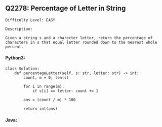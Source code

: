 ## Q2278: Percentage of Letter in String

```
Difficulty Level: EASY
```

```
Description:

Given a string s and a character letter, return the percentage of characters in s that equal letter rounded down to the nearest whole percent.
```

#### Python3:

```
class Solution:
    def percentageLetter(self, s: str, letter: str) -> int:
        count, m = 0, len(s)

        for i in range(m):
            if s[i] == letter: count += 1

        ans = (count / m) * 100

        return int(ans)
```

#### Java:

```

```